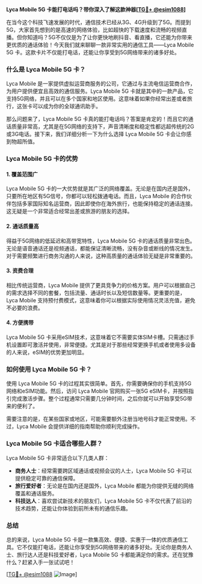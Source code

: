 **Lyca Mobile 5G 卡能打电话吗？带你深入了解这款神器[[TG💪+ @esim1088](https://t.me/s/esim1088)]**

在当今这个科技飞速发展的时代，通信技术已经从3G、4G升级到了5G。而提到5G，大家首先想到的是高速的网络体验，比如超快的下载速度和流畅的视频直播。但你知道吗？5G不仅仅是为了让你更快地刷抖音、看直播，它还能为你带来更优质的通话体验！今天我们就来聊聊一款非常实用的通信工具——Lyca Mobile 5G 卡。这款卡片不仅能打电话，还能让你享受到5G网络带来的诸多好处。

### 什么是 Lyca Mobile 5G 卡？

Lyca Mobile 是一家提供虚拟运营商服务的公司，它通过与主流电信运营商合作，为用户提供便宜且高效的通信服务。Lyca Mobile 5G 卡就是其中的一款产品，它支持5G网络，并且可以在多个国家和地区使用。这意味着如果你经常出差或者旅行，这张卡可以成为你的全球通讯助手。

那么问题来了，Lyca Mobile 5G 卡真的能打电话吗？答案是肯定的！而且它的通话质量非常高，尤其是在5G网络的支持下，声音清晰度和稳定性都远超传统的2G或3G电话。接下来，我们详细分析一下为什么选择 Lyca Mobile 5G 卡会让你感到物超所值。

### Lyca Mobile 5G 卡的优势

#### 1. **覆盖范围广**
Lyca Mobile 5G 卡的一大优势就是其广泛的网络覆盖。无论是在国内还是国外，只要所在地区有5G信号，你都可以轻松拨通电话。而且，Lyca Mobile 的合作伙伴包括多家国际知名运营商，因此即使你在海外旅行，也能保持稳定的通话连接。这无疑是一个非常适合经常出差或旅游的朋友的选择。

#### 2. **通话质量高**
得益于5G网络的低延迟和高带宽特性，Lyca Mobile 5G 卡的通话质量非常出色。无论是语音通话还是视频通话，都能保证清晰流畅，没有杂音或断线的情况发生。对于需要频繁进行商务沟通的人来说，这种高质量的通话体验无疑是非常重要的。

#### 3. **资费合理**
相比传统运营商，Lyca Mobile 提供了更具竞争力的价格方案。用户可以根据自己的需求选择不同的套餐，包括流量、通话时长以及短信数量等。更重要的是，Lyca Mobile 支持预付费模式，这意味着你可以根据实际使用情况灵活充值，避免不必要的浪费。

#### 4. **方便携带**
Lyca Mobile 5G 卡采用eSIM技术，这意味着它不需要实体SIM卡槽。只需通过手机设置即可激活并使用，非常便捷。尤其是对于那些经常更换手机或者使用多设备的人来说，eSIM的优势更加明显。

### 如何使用 Lyca Mobile 5G 卡？

使用 Lyca Mobile 5G 卡的过程其实很简单。首先，你需要确保你的手机支持5G网络和eSIM功能。然后，访问 Lyca Mobile 官网购买一张5G eSIM卡，并按照指引完成激活步骤。整个过程通常只需要几分钟时间，之后你就可以开始享受5G带来的便利了。

需要注意的是，在某些国家或地区，可能需要额外注册当地号码才能正常使用。不过，Lyca Mobile 会提供详细的指南帮助你顺利完成操作。

### Lyca Mobile 5G 卡适合哪些人群？

Lyca Mobile 5G 卡非常适合以下几类人群：

- **商务人士**：经常需要跨区域通话或视频会议的人士，Lyca Mobile 5G 卡可以提供稳定可靠的通信保障。
- **旅行爱好者**：无论是在国内还是国外，Lyca Mobile 都能为你提供无缝的网络覆盖和通话服务。
- **科技达人**：喜欢尝试新技术的朋友们，Lyca Mobile 5G 卡不仅代表了前沿的技术趋势，还能让你体验到前所未有的通信乐趣。

### 总结

总的来说，Lyca Mobile 5G 卡是一款集高效、便捷、实惠于一体的优质通信工具。它不仅能打电话，还能让你享受到5G网络带来的诸多好处。无论你是商务人士、旅行达人还是科技爱好者，Lyca Mobile 5G 卡都能满足你的需求。还在犹豫什么？赶紧入手一张试试吧！

[[TG💪+ @esim1088](https://t.me/s/esim1088) ![Image](https://i.postimg.cc/4NQfJmqS/Snipaste-2025-05-13-00-14-12.png)]